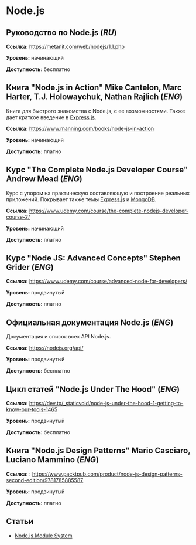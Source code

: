 # Node.js

## Руководство по Node.js (*RU*)

**Ссылка:** https://metanit.com/web/nodejs/1.1.php

**Уровень:** начинающий

**Доступность:** бесплатно

## Книга "Node.js in Action" Mike Cantelon, Marc Harter, T.J. Holowaychuk, Nathan Rajlich (*ENG*)

Книга для быстрого знакомства с Node.js, с ее возможностями. Также дает краткое введение в [Express.js](../expressjs/README.md).

**Ссылка:** https://www.manning.com/books/node-js-in-action

**Уровень:** начинающий

**Доступность:** платно

## Курс "The Complete Node.js Developer Course" Andrew Mead (*ENG*)

Курс с упором на практическую составляющую и построение реальных приложений. Покрывает также темы [Express.js](../expressjs/README.md) и [MongoDB](../mongodb/README.md).

**Ссылка:** https://www.udemy.com/course/the-complete-nodejs-developer-course-2/

**Уровень:** начинающий

**Доступность:** платно

## Курс "Node JS: Advanced Concepts" Stephen Grider (*ENG*)

**Ссылка:** https://www.udemy.com/course/advanced-node-for-developers/

**Уровень:** продвинутый

**Доступность:** платно

## Официальная документация Node.js (*ENG*)

Документация и список всех API Node.js.

**Ссылка:** https://nodejs.org/api/

**Уровень:** продвинутый

**Доступность:** бесплатно

## Цикл статей "Node.js Under The Hood" (*ENG*)

**Ссылка:** https://dev.to/_staticvoid/node-js-under-the-hood-1-getting-to-know-our-tools-1465

**Уровень:** продвинутый

**Доступность:** бесплатно

## Книга "Node.js Design Patterns" Mario Casciaro, Luciano Mammino (*ENG*)

**Ссылка:** : https://www.packtpub.com/product/node-js-design-patterns-second-edition/9781785885587

**Уровень:** продвинутый

**Доступность:** платно

## Статьи

- [Node.js Module System](https://www.codementor.io/@oparaprosper79/node-js-module-system-15r2ud9v1c)